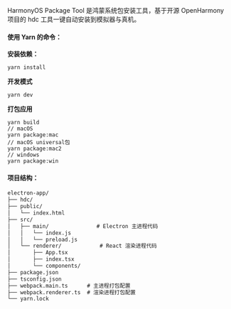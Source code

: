 HarmonyOS Package Tool 是鸿蒙系统包安装工具，基于开源 OpenHarmony 项目的 hdc 工具一键自动安装到模拟器与真机。

#### 使用 Yarn 的命令：

**安装依赖：**
```shell
yarn install
```

**开发模式**
```shell
yarn dev
```

**打包应用**
```shell
yarn build
// macOS 
yarn package:mac
// macOS universal包
yarn package:mac2
// windows
yarn package:win
```

#### 项目结构：

```html
electron-app/
├── hdc/
├── public/
│   └── index.html
├── src/
│   ├── main/               # Electron 主进程代码
│   │   └── index.js
│   │   └── preload.js
│   └── renderer/            # React 渲染进程代码
│       ├── App.tsx
│       ├── index.tsx
│       └── components/
├── package.json
├── tsconfig.json
├── webpack.main.ts      # 主进程打包配置
├── webpack.renderer.ts  # 渲染进程打包配置
└── yarn.lock
```

